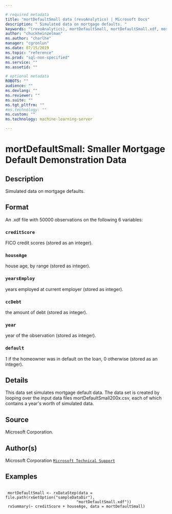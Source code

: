 ```yaml
--- 

# required metadata 
title: "mortDefaultSmall data (revoAnalytics) | Microsoft Docs" 
description: " Simulated data on mortgage defaults. " 
keywords: "(revoAnalytics), mortDefaultSmall, mortDefaultSmall.xdf, mortDefaultSmall2000.csv, mortDefaultSmall2001.csv, mortDefaultSmall2002.csv, mortDefaultSmall2003.csv, mortDefaultSmall2004.csv, mortDefaultSmall2005.csv, mortDefaultSmall2006.csv, mortDefaultSmall2007.csv, mortDefaultSmall2008.csv, mortDefaultSmall2009.csv, datasets" 
author: "chuckheinzelman"
ms.author: "charlhe" 
manager: "cgronlun" 
ms.date: 07/15/2019
ms.topic: "reference" 
ms.prod: "sql-non-specified"
ms.service: "" 
ms.assetid: "" 

# optional metadata 
ROBOTS: "" 
audience: "" 
ms.devlang: "" 
ms.reviewer: "" 
ms.suite: "" 
ms.tgt_pltfrm: "" 
#ms.technology: "" 
ms.custom: "" 
ms.technology: machine-learning-server

--- 
```















 # mortDefaultSmall: Smaller Mortgage Default Demonstration Data 
 ## Description

Simulated data on mortgage defaults.


 ## Format

An .xdf file with 50000 observations on the following 6 variables:


### `creditScore`
FICO credit scores (stored as an integer).


### `houseAge`
house age, by range (stored as integer).


### `yearsEmploy`
years employed at current employer (stored as integer).


### `ccDebt`
the amount of debt (stored as integer).


### `year`
year of the observation (stored as integer).


### `default`
1 if the homeowner was in default on the loan, 0 otherwise (stored as an integer).





 ## Details

This data set simulates mortgage default data. The data set is created
by looping over the input data files mortDefaultSmall200x.csv, each of
which contains a year's worth of simulated data.


 ## Source

Microsoft Corporation.


 ## Author(s)
 Microsoft Corporation [`Microsoft Technical Support`](https://go.microsoft.com/fwlink/?LinkID=698556&clcid=0x409)


 ## Examples

 ```

  mortDefaultSmall <- rxDataStep(data = file.path(rxGetOption("sampleDataDir"),
                                "mortDefaultSmall.xdf"))
  rxSummary(~ creditScore + houseAge, data = mortDefaultSmall)
```


